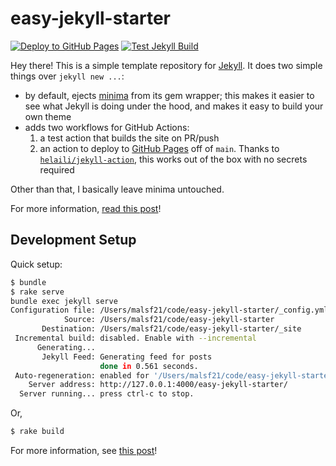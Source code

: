 # easy-jekyll-starter

[![Deploy to GitHub Pages](https://github.com/mattxwang/easy-jekyll-starter/actions/workflows/gh-deploy.yml/badge.svg)](https://github.com/mattxwang/easy-jekyll-starter/actions/workflows/gh-deploy.yml) [![Test Jekyll Build](https://github.com/mattxwang/easy-jekyll-starter/actions/workflows/test.yml/badge.svg)](https://github.com/mattxwang/easy-jekyll-starter/actions/workflows/test.yml)

Hey there! This is a simple template repository for [Jekyll](https://jekyllrb.com). It does two simple things over `jekyll new ...`:

* by default, ejects [minima](https://github.com/jekyll/minima) from its gem wrapper; this makes it easier to see what Jekyll is doing under the hood, and makes it easy to build your own theme
* adds two workflows for GitHub Actions:
  1. a test action that builds the site on PR/push
  2. an action to deploy to [GitHub Pages](https://pages.github.com/) off of `main`. Thanks to [`helaili/jekyll-action`](https://github.com/helaili/jekyll-action), this works out of the box with no secrets required

Other than that, I basically leave minima untouched.

For more information, [read this post](https://mattxwang.github.io/easy-jekyll-starter/jekyll/update/2019/09/05/easy-jekyll-starter.html)!

## Development Setup

Quick setup:

```sh
$ bundle
$ rake serve
bundle exec jekyll serve
Configuration file: /Users/malsf21/code/easy-jekyll-starter/_config.yml
            Source: /Users/malsf21/code/easy-jekyll-starter
       Destination: /Users/malsf21/code/easy-jekyll-starter/_site
 Incremental build: disabled. Enable with --incremental
      Generating...
       Jekyll Feed: Generating feed for posts
                    done in 0.561 seconds.
 Auto-regeneration: enabled for '/Users/malsf21/code/easy-jekyll-starter'
    Server address: http://127.0.0.1:4000/easy-jekyll-starter/
  Server running... press ctrl-c to stop.
```

Or,

```sh
$ rake build
```

For more information, see [this post](https://mattxwang.github.io/easy-jekyll-starter/jekyll/update/2019/09/05/easy-jekyll-starter.html)!
